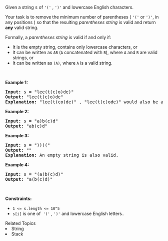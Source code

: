 <p>Given a string <font face="monospace">s</font>&nbsp;of&nbsp;<code>&#39;(&#39;</code>&nbsp;,&nbsp;<code>&#39;)&#39;</code>&nbsp;and lowercase English characters.&nbsp;</p>

<p>Your task is to remove the minimum number of parentheses (&nbsp;<code>&#39;(&#39;</code>&nbsp;or&nbsp;<code>&#39;)&#39;</code>,&nbsp;in any positions ) so that the resulting <em>parentheses string</em> is valid and return <strong>any</strong> valid string.</p>

<p>Formally, a <em>parentheses string</em> is valid if and only if:</p>

<ul>
	<li>It is the empty string, contains only lowercase characters, or</li>
	<li>It can be written as&nbsp;<code>AB</code>&nbsp;(<code>A</code>&nbsp;concatenated with&nbsp;<code>B</code>), where&nbsp;<code>A</code>&nbsp;and&nbsp;<code>B</code>&nbsp;are valid strings, or</li>
	<li>It can be written as&nbsp;<code>(A)</code>, where&nbsp;<code>A</code>&nbsp;is a valid string.</li>
</ul>

<p>&nbsp;</p>
<p><strong>Example 1:</strong></p>

<pre>
<strong>Input:</strong> s = &quot;lee(t(c)o)de)&quot;
<strong>Output:</strong> &quot;lee(t(c)o)de&quot;
<strong>Explanation:</strong> &quot;lee(t(co)de)&quot; , &quot;lee(t(c)ode)&quot; would also be accepted.
</pre>

<p><strong>Example 2:</strong></p>

<pre>
<strong>Input:</strong> s = &quot;a)b(c)d&quot;
<strong>Output:</strong> &quot;ab(c)d&quot;
</pre>

<p><strong>Example 3:</strong></p>

<pre>
<strong>Input:</strong> s = &quot;))((&quot;
<strong>Output:</strong> &quot;&quot;
<strong>Explanation:</strong> An empty string is also valid.
</pre>

<p><strong>Example 4:</strong></p>

<pre>
<strong>Input:</strong> s = &quot;(a(b(c)d)&quot;
<strong>Output:</strong> &quot;a(b(c)d)&quot;
</pre>

<p>&nbsp;</p>
<p><strong>Constraints:</strong></p>

<ul>
	<li><code>1 &lt;= s.length &lt;= 10^5</code></li>
	<li><code>s[i]</code>&nbsp;is one&nbsp;of&nbsp;&nbsp;<code>&#39;(&#39;</code> , <code>&#39;)&#39;</code> and&nbsp;lowercase English letters<code>.</code></li>
</ul><div><div>Related Topics</div><div><li>String</li><li>Stack</li></div></div>